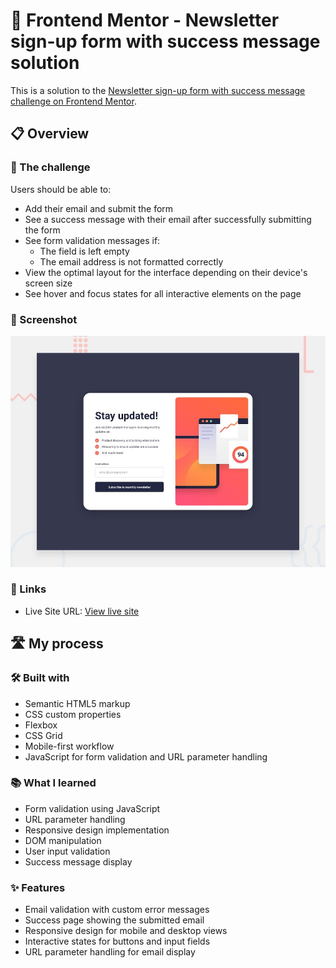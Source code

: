 # 🚀 Frontend Mentor - Newsletter sign-up form with success message solution

This is a solution to the [Newsletter sign-up form with success message challenge on Frontend Mentor](https://www.frontendmentor.io/challenges/newsletter-signup-form-with-success-message-3FC1AZbNrv).


## 📋 Overview

### 🎯 The challenge

Users should be able to:

- Add their email and submit the form
- See a success message with their email after successfully submitting the form
- See form validation messages if:
  - The field is left empty
  - The email address is not formatted correctly
- View the optimal layout for the interface depending on their device's screen size
- See hover and focus states for all interactive elements on the page

### 📸 Screenshot

![Preview](preview.jpg)

### 🔗 Links

- Live Site URL: [View live site](https://your-site.com)


## 🛣️ My process

### 🛠️ Built with

- Semantic HTML5 markup
- CSS custom properties
- Flexbox
- CSS Grid
- Mobile-first workflow
- JavaScript for form validation and URL parameter handling

### 📚 What I learned

- Form validation using JavaScript
- URL parameter handling
- Responsive design implementation
- DOM manipulation
- User input validation
- Success message display

### ✨ Features

- Email validation with custom error messages
- Success page showing the submitted email
- Responsive design for mobile and desktop views
- Interactive states for buttons and input fields
- URL parameter handling for email display
